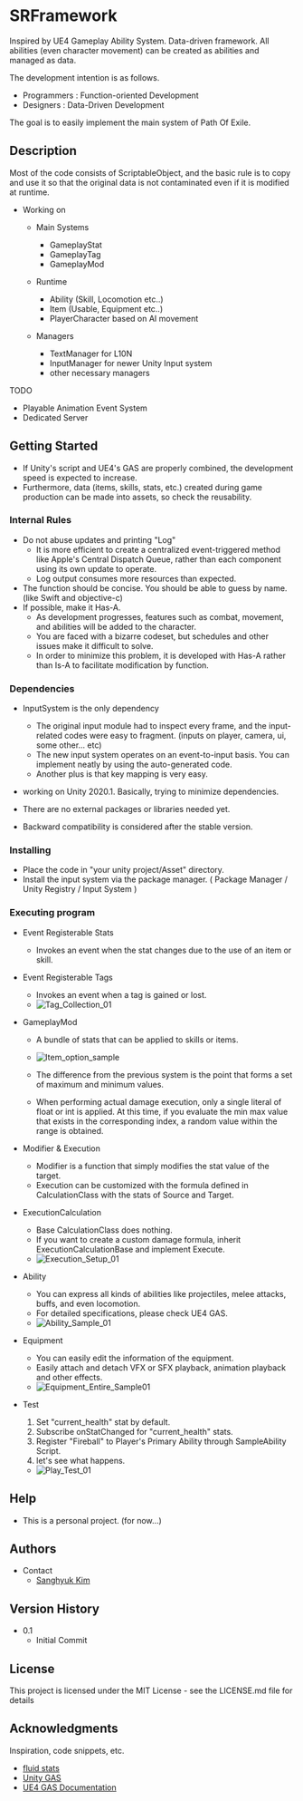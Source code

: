 # SRFramework

Inspired by UE4 Gameplay Ability System.
Data-driven framework. All abilities (even character movement) can be created as abilities and managed as data.

The development intention is as follows.
* Programmers : Function-oriented Development
* Designers : Data-Driven Development
   
The goal is to easily implement the main system of Path Of Exile.

## Description

Most of the code consists of ScriptableObject,
and the basic rule is to copy and use it so that the original data is not contaminated even if it is modified at runtime.

* Working on
   * Main Systems
      * GameplayStat
      * GameplayTag
      * GameplayMod

   * Runtime
      * Ability (Skill, Locomotion etc..)
      * Item (Usable, Equipment etc..)
      * PlayerCharacter based on AI movement
   
   * Managers
      * TextManager for L10N
      * InputManager for newer Unity Input system
      * other necessary managers

TODO
* Playable Animation Event System
* Dedicated Server

## Getting Started

* If Unity's script and UE4's GAS are properly combined, the development speed is expected to increase.
* Furthermore, data (items, skills, stats, etc.) created during game production can be made into assets, so check the reusability.

### Internal Rules

   * Do not abuse updates and printing "Log"
      * It is more efficient to create a centralized event-triggered method like Apple's Central Dispatch Queue, rather than each component using its own update to operate.
      * Log output consumes more resources than expected.
   * The function should be concise. You should be able to guess by name. (like Swift and objective-c)
   * If possible, make it Has-A.
      * As development progresses, features such as combat, movement, and abilities will be added to the character.
      * You are faced with a bizarre codeset, but schedules and other issues make it difficult to solve.
      * In order to minimize this problem, it is developed with Has-A rather than Is-A to facilitate modification by function.

### Dependencies

* InputSystem is the only dependency
   * The original input module had to inspect every frame, and the input-related codes were easy to fragment. (inputs on player, camera, ui, some other... etc)
   * The new input system operates on an event-to-input basis. You can implement neatly by using the auto-generated code.
   * Another plus is that key mapping is very easy.

* working on Unity 2020.1. Basically, trying to minimize dependencies.
* There are no external packages or libraries needed yet.
* Backward compatibility is considered after the stable version.

### Installing

* Place the code in "your unity project/Asset" directory.
* Install the input system via the package manager. ( Package Manager / Unity Registry / Input System )

### Executing program

* Event Registerable Stats
   
   * Invokes an event when the stat changes due to the use of an item or skill.   
   
* Event Registerable Tags

   * Invokes an event when a tag is gained or lost.
   * ![Tag_Collection_01](https://user-images.githubusercontent.com/10418598/162029294-bdd6a51f-0683-4739-95ff-9654ca613aab.gif)

* GameplayMod

   * A bundle of stats that can be applied to skills or items.
   * ![Item_option_sample](https://user-images.githubusercontent.com/10418598/161435006-26ff52d0-275c-4ea1-9b3d-2bebfc038303.gif)
   
   * The difference from the previous system is the point that forms a set of maximum and minimum values.
   * When performing actual damage execution, only a single literal of float or int is applied. At this time, if you evaluate the min max value that exists in the corresponding index, a random value within the range is obtained.
   
* Modifier & Execution
   
   * Modifier is a function that simply modifies the stat value of the target.
   * Execution can be customized with the formula defined in CalculationClass with the stats of Source and Target.

* ExecutionCalculation

   * Base CalculationClass does nothing.
   * If you want to create a custom damage formula, inherit ExecutionCalculationBase and implement Execute.
   * ![Execution_Setup_01](https://user-images.githubusercontent.com/10418598/162058403-b4970893-d879-41aa-adaf-eabb188e1043.gif)

* Ability
   
   * You can express all kinds of abilities like projectiles, melee attacks, buffs, and even locomotion.
   * For detailed specifications, please check UE4 GAS.
   * ![Ability_Sample_01](https://user-images.githubusercontent.com/10418598/162028814-7dff463d-efb7-4d6a-9931-2eee38cb38bf.gif)

* Equipment

   * You can easily edit the information of the equipment.
   * Easily attach and detach VFX or SFX playback, animation playback and other effects.
   * ![Equipment_Entire_Sample01](https://user-images.githubusercontent.com/10418598/162028859-0f27764e-2820-4259-a05c-02341e790cc9.gif)

* Test

   1. Set "current_health" stat by default.
   2. Subscribe onStatChanged for "current_health" stats.
   3. Register "Fireball" to Player's Primary Ability through SampleAbility Script.
   4. let's see what happens.
   * ![Play_Test_01](https://user-images.githubusercontent.com/10418598/162051456-aa982e39-93e0-4134-b291-fdfe3182eb14.gif)

## Help

* This is a personal project. (for now...)

## Authors

* Contact
    * [Sanghyuk Kim](mailto:kshhaja@gmail.com)

## Version History

* 0.1
    * Initial Commit

## License

This project is licensed under the MIT License - see the LICENSE.md file for details

## Acknowledgments

Inspiration, code snippets, etc.
* [fluid stats](https://github.com/ashblue/fluid-stats)
* [Unity GAS](https://github.com/sjai013/unity-gameplay-ability-system)
* [UE4 GAS Documentation](https://github.com/tranek/GASDocumentation)
